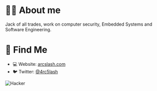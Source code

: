 # 👨‍💻 About me
 Jack of all trades, work on computer security, Embedded Systems and Software Engineering.

# 🧐 Find Me
* 💻 Website: [arcslash.com](https://arcslash.com)
* 🐦 Twitter: [@4rc5lash](https://twitter.com/4rc5lash)


![Hacker](https://i.giphy.com/media/YQitE4YNQNahy/giphy.webp)



